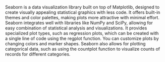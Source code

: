 Seaborn is a data visualization library built on top of Matplotlib, designed to create visually appealing statistical graphics with less code.
It offers built-in themes and color palettes, making plots more attractive with minimal effort.
Seaborn integrates well with libraries like NumPy and SciPy, allowing for easy combination of statistical analysis and visualizations.
It provides specialized plot types, such as regression plots, which can be created with a single line of code using the regplot function.
You can customize plots by changing colors and marker shapes.
Seaborn also allows for plotting categorical data, such as using the countplot function to visualize counts of records for different categories.